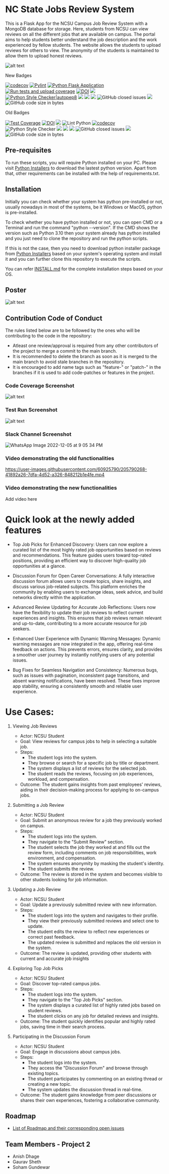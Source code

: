  # NC State Jobs Review System
 
This is a Flask App for the NCSU Campus Job Review System with a MongoDB database for storage. Here, students from NCSU can view reviews on all the different jobs that are available on campus. The portal aims to help students better understand the job description and the work experienced by fellow students. The website allows the students to upload reviews for others to view. The anonymity of the students is maintained to allow them to upload honest reviews.

![alt text](https://github.com/ashishjoshi2605/ncsu-campus-jobs-review-system/blob/main/app/static/ProjectUI.png)

New Badges

[![codecov](https://codecov.io/gh/NCSU-SE-2024/PackReview_v3/graph/badge.svg?token=IAgSDGwaDv)](https://codecov.io/gh/NCSU-SE-2024/PackReview_v3)
[![Pylint](https://github.com/NCSU-SE-2024/PackReview_v3/actions/workflows/pylint.yml/badge.svg)](https://github.com/NCSU-SE-2024/PackReview_v3/actions/workflows/pylint.yml)
[![Python Flask Application](https://github.com/NCSU-SE-2024/PackReview_v3/actions/workflows/test-app.yml/badge.svg)](https://github.com/NCSU-SE-2024/PackReview_v3/actions/workflows/test-app.yml)
[![Run tests and upload coverage](https://github.com/NCSU-SE-2024/PackReview_v3/actions/workflows/codecov.yml/badge.svg)](https://codecov.io/gh/NCSU-SE-2024/PackReview_v3)
[![DOI](https://zenodo.org/badge/DOI/10.5281/zenodo.14026707.svg)](https://doi.org/10.5281/zenodo.14026707)
<a href="https://github.com/NCSU-SE-2024/PackReview_v3/graphs/contributors" alt="Contributors"><img src = "https://img.shields.io/github/contributors/NCSU-SE-2024/PackReview_v3"/></a>
[![Python Style Checker|autopep8](https://github.com/NCSU-SE-2024/PackReview_v3/actions/workflows/autopep8.yml/badge.svg)](https://github.com/NCSU-SE-2024/PackReview_v3/actions/workflows/autopep8.yml)
<a href="https://github.com/NCSU-SE-2024/PackReview_v3" alt="Repo Size"><img src="https://img.shields.io/github/repo-size/NCSU-SE-2024/PackReview_v3"/></a>
<a href="https://github.com/NCSU-SE-2024/PackReview_v3/blob/main/LICENSE" alt="License"><img src="https://img.shields.io/github/license/NCSU-SE-2024/PackReview_v3" /></a>
<a href="https://github.com/NCSU-SE-2024/PackReview_v3/issues" alt="Open Issues"><img src="https://img.shields.io/github/issues-raw/NCSU-SE-2024/PackReview_v3" /></a>
![GitHub closed issues](https://img.shields.io/github/issues-closed-raw/NCSU-SE-2024/PackReview_v3?style=plastic)
<a href="https://github.com/NCSU-SE-2024/PackReview_v3/actions" alt="Build Status"><img src="https://img.shields.io/github/workflow/status/NCSU-SE-2024/PackReview_v3/Build%20main" /></a>
![GitHub code size in bytes](https://img.shields.io/github/languages/code-size/NCSU-SE-2024/PackReview_v3)

Old Badges

[![Test Coverage](https://github.com/NCSU-SE-2024/PackReview_v3/actions/workflows/test-app.yml/badge.svg)](https://github.com/NCSU-SE-2024/PackReview_v3/actions/workflows/test-app.yml)
[![DOI](https://zenodo.org/badge/DOI/10.5281/zenodo.7402242.svg)](https://doi.org/10.5281/zenodo.7402242)
<a href="https://github.com/kunalshah03/PackReview_Part2/graphs/contributors" alt="Contributors"><img src = "https://img.shields.io/github/contributors/kunalshah03/PackReview_Part2"/></a>
![Lint Python](https://github.com/amisha-w/PackTravel/actions/workflows/pylint.yml/badge.svg)
[![codecov](https://codecov.io/gh/amisha-w/PackTravel/branch/main/graph/badge.svg?token=HRFN97UEB7)](https://codecov.io/gh/amisha-w/PackTravel)
![Python Style Checker](https://github.com/amisha-w/PackTravel/actions/workflows/python_style_checker.yml/badge.svg)
<a href="https://github.com/kunalshah03/PackReview_Part2" alt="Repo Size"><img src="https://img.shields.io/github/repo-size/kunalshah03/PackReview_Part2" /></a>
<a href="https://github.com/kunalshah03/PackReview_Part2/blob/main/LICENSE" alt="License"><img src="https://img.shields.io/github/license/kunalshah03/PackReview_Part2" /></a>
<a href="https://github.com/kunalshah03/PackReview_Part2/issues" alt="Open Issues"><img src="https://img.shields.io/github/issues-raw/kunalshah03/PackReview_Part2" /></a>
![GitHub closed issues](https://img.shields.io/github/issues-closed-raw/kunalshah03/PackReview_Part2?style=plastic)
<a href="https://github.com/kunalshah03/PackReview_Part2/actions" alt="Build Status"><img src="https://img.shields.io/github/workflow/status/kunalshah03/PackReview_Part2/Build%20main" /></a>
![GitHub code size in bytes](https://img.shields.io/github/languages/code-size/kunalshah03/PackReview_Part2)


## Pre-requisites
To run these scripts, you will require Python installed on your PC. Please visit [Python Installers](https://www.python.org/downloads/) to download the lastest python version. Apart from that, other requirements can be installed with the help of requirements.txt.

## Installation
Initially you can check whether your system has python pre-installed or not, usually nowadays in most of the systems, be it Windows or MacOS, python is pre-installed. 

To check whether you have python installed or not, you can open CMD or a Terminal and run the command "python --version". If the CMD shows the version such as Python 3.10 then your system already has python installed and you just need to clone the repository and run the python scripts. 

If this is not the case, then you need to download python installer package from [Python Installers](https://www.python.org/downloads/) based on your system's operating system and install it and you can further clone this repository to execute the scripts.

You can refer [INSTALL.md](https://github.com/NCSU-SE-2024/PackReview_v3/blob/main/install.md) for the complete installation steps based on your OS.

## Poster
![alt text](https://github.com/kunalshah03/PackReview_Part2/blob/main/app/static/Poster.jpg)

## Contribution Code of Conduct

The rules listed below are to be followed by the ones who will be contributing to the code in the repository:

  - Atleast one review/approval is required from any other contributors of the project to merge a commit to the main branch.
  - It is recommended to delete the branch as soon as it is merged to the main branch to avoid stale branches in the repository.
  - It is encouraged to add name tags such as "feature-" or "patch-" in the branches if it is used to add code-patches or features in the project.
  
### Code Coverage Screenshot

![alt text](https://github.com/NCSU-SE-2024/PackReview_v3/blob/main/Data/v3/CoverageReport.png)

### Test Run Screenshot

![alt text](https://github.com/NCSU-SE-2024/PackReview_v3/blob/main/Data/v3/TestRun.png)

### Slack Channel Screenshot

![WhatsApp Image 2022-12-05 at 9 05 34 PM](https://user-images.githubusercontent.com/111834635/205791376-6dc27993-f39e-4737-b5b8-2219ac74df60.jpeg)

### Video demonstrating the old functionalities
https://user-images.githubusercontent.com/60925790/205790268-41892a26-7dfa-4d52-a326-848212b1e4fe.mp4

### Video demonstrating the new functionalities
Add video here

# Quick look at the newly added features

* Top Job Picks for Enhanced Discovery: Users can now explore a curated list of the most highly rated job opportunities based on reviews and recommendations. This feature guides users toward top-rated positions, providing an efficient way to discover high-quality job opportunities at a glance.

* Discussion Forum for Open Career Conversations:
A fully interactive discussion forum allows users to create topics, share insights, and discuss various job-related subjects. This platform enriches the community by enabling users to exchange ideas, seek advice, and build networks directly within the application.

* Advanced Review Updating for Accurate Job Reflections:
Users now have the flexibility to update their job reviews to reflect current experiences and insights. This ensures that job reviews remain relevant and up-to-date, contributing to a more accurate resource for job seekers.

* Enhanced User Experience with Dynamic Warning Messages:
Dynamic warning messages are now integrated in the app, offering real-time feedback on actions. This prevents errors, ensures clarity, and provides a smoother user journey by instantly notifying users of any potential issues.

* Bug Fixes for Seamless Navigation and Consistency:
Numerous bugs, such as issues with pagination, inconsistent page transitions, and absent warning notifications, have been resolved. These fixes improve app stability, ensuring a consistently smooth and reliable user experience.

# Use Cases: 
1. Viewing Job Reviews
    * Actor: NCSU Student
    * Goal: View reviews for campus jobs to help in selecting a suitable job.
    * Steps:
      - The student logs into the system.
      - They browse or search for a specific job by title or department.
      - The system displays a list of reviews for the selected job.
      - The student reads the reviews, focusing on job experiences, workload, and compensation.
    * Outcome: The student gains insights from past employees' reviews, aiding in their decision-making process for applying to on-campus jobs.

2. Submitting a Job Review
    * Actor: NCSU Student
    * Goal: Submit an anonymous review for a job they previously worked on campus.
    * Steps:
      - The student logs into the system.
      - They navigate to the "Submit Review" section.
      - The student selects the job they worked at and fills out the review form, including comments on job responsibilities, work environment, and compensation.
      - The system ensures anonymity by masking the student's identity.
      - The student submits the review.
    * Outcome: The review is stored in the system and becomes visible to other students looking for job information.

3. Updating a Job Review
    * Actor: NCSU Student
    * Goal: Update a previously submitted review with new information.
    * Steps:
      - The student logs into the system and navigates to their profile.
      - They view their previously submitted reviews and select one to update.
      - The student edits the review to reflect new experiences or correct past feedback.
      - The updated review is submitted and replaces the old version in the system.
    * Outcome: The review is updated, providing other students with current and accurate job insights

4. Exploring Top Job Picks
    * Actor: NCSU Student
    * Goal: Discover top-rated campus jobs.
    * Steps:
      - The student logs into the system.
      - They navigate to the "Top Job Picks" section.
      - The system displays a curated list of highly rated jobs based on student reviews.
      - The student clicks on any job for detailed reviews and insights.
    * Outcome: The student quickly identifies popular and highly rated jobs, saving time in their search process.

5. Participating in the Discussion Forum
    * Actor: NCSU Student
    * Goal: Engage in discussions about campus jobs.
    * Steps:
      - The student logs into the system.
      - They access the "Discussion Forum" and browse through existing topics.
      - The student participates by commenting on an existing thread or creating a new topic.
      - The system updates the discussion thread in real-time.
    * Outcome: The student gains knowledge from peer discussions or shares their own experiences, fostering a collaborative community.

## Roadmap
* [List of Roadmap and their corresponding open issues](https://github.com/NCSU-SE-2024/PackReview_v3/issues)
  
## Team Members - Project 2
* Anish Dhage
* Gaurav Sheth
* Soham Gundewar


